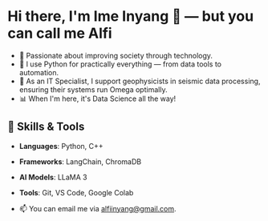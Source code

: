 # Hi there, I'm Ime Inyang 👋 — but you can call me Alfi

- 👀 Passionate about improving society through technology.
- 🐍 I use Python for practically everything — from data tools to automation.
- 💼 As an IT Specialist, I support geophysicists in seismic data processing, ensuring their systems run Omega optimally.
- 📊 When I'm here, it's Data Science all the way!

## 🚀 Skills & Tools
- **Languages**: Python, C++
- **Frameworks**: LangChain, ChromaDB
- **AI Models**: LLaMA 3
- **Tools**: Git, VS Code, Google Colab

- 📫 You can email me via alfiinyang@gmail.com.

<!---
alfiinyang/alfiinyang is a ✨ special ✨ repository because its `README.md` (this file) appears on your GitHub profile.
You can click the Preview link to take a look at your changes.
--->
